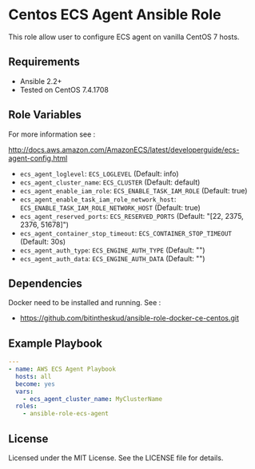 # Centos ECS Agent Ansible Role

This role allow user to configure ECS agent on vanilla CentOS 7 hosts. 

## Requirements

* Ansible 2.2+
* Tested on CentOS 7.4.1708

## Role Variables

For more information see : 

http://docs.aws.amazon.com/AmazonECS/latest/developerguide/ecs-agent-config.html  

* `ecs_agent_loglevel`: `ECS_LOGLEVEL` (Default: info)
* `ecs_agent_cluster_name`: `ECS_CLUSTER` (Default: default)
* `ecs_agent_enable_iam_role`: `ECS_ENABLE_TASK_IAM_ROLE` (Default: true)
* `ecs_agent_enable_task_iam_role_network_host`: `ECS_ENABLE_TASK_IAM_ROLE_NETWORK_HOST` (Default: true)
* `ecs_agent_reserved_ports`: `ECS_RESERVED_PORTS` (Default: "[22, 2375, 2376, 51678]")
* `ecs_agent_container_stop_timeout`: `ECS_CONTAINER_STOP_TIMEOUT` (Default: 30s)
* `ecs_agent_auth_type`: `ECS_ENGINE_AUTH_TYPE` (Default: "")
* `ecs_agent_auth_data`: `ECS_ENGINE_AUTH_DATA` (Default: "")

## Dependencies

Docker need to be installed and running. See : 
* https://github.com/bitintheskud/ansible-role-docker-ce-centos.git

## Example Playbook

```yaml
---
- name: AWS ECS Agent Playbook
  hosts: all
  become: yes
  vars:
    - ecs_agent_cluster_name: MyClusterName
  roles:
    - ansible-role-ecs-agent
```

## License

Licensed under the MIT License. See the LICENSE file for details.
